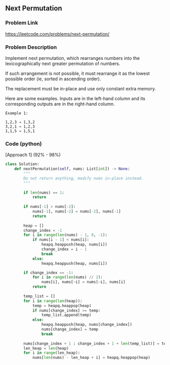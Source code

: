 ## Next Permutation

### Problem Link

https://leetcode.com/problems/next-permutation/

### Problem Description 

Implement next permutation, which rearranges numbers into the lexicographically next greater permutation of numbers.

If such arrangement is not possible, it must rearrange it as the lowest possible order (ie, sorted in ascending order).

The replacement must be in-place and use only constant extra memory.

Here are some examples. Inputs are in the left-hand column and its corresponding outputs are in the right-hand column.

```
Example 1:

1,2,3 → 1,3,2
3,2,1 → 1,2,3
1,1,5 → 1,5,1

```

### Code (python)

[Approach 1] (92% - 98%)

```python
class Solution:
    def nextPermutation(self, nums: List[int]) -> None:
        """
        Do not return anything, modify nums in-place instead.
        """
        
        if len(nums) == 1:
            return 
        
        if nums[-1] > nums[-2]:
            nums[-1], nums[-2] = nums[-2], nums[-1]
            return 
        
        heap = []
        change_index = -1
        for i in range(len(nums) - 1, 0, -1):
            if nums[i - 1] < nums[i]:
                heapq.heappush(heap, nums[i])
                change_index = i - 1
                break
            else:
                heapq.heappush(heap, nums[i])

        if change_index == -1:
        	for i in range(len(nums) // 2):
        		nums[i], nums[~i] = nums[~i], nums[i]
        	return 
                
        temp_list = []
        for i in range(len(heap)):
            temp = heapq.heappop(heap)
            if nums[change_index] >= temp:
                temp_list.append(temp)
            else:
                heapq.heappush(heap, nums[change_index])
                nums[change_index] = temp
                break
        
        nums[change_index + 1 : change_index + 1 + len(temp_list)] = temp_list[:]
        len_heap = len(heap)
        for i in range(len_heap):
            nums[len(nums) - len_heap + i] = heapq.heappop(heap)
```